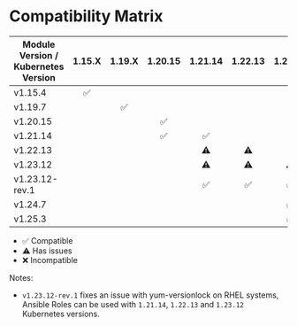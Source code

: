 # Compatibility Matrix

| Module Version / Kubernetes Version       | 1.15.X             | 1.19.X             | 1.20.15            | 1.21.14            | 1.22.13            | 1.23.12            | 1.24.7             | 1.25.3             |
|-------------------------------------------|:------------------:|:------------------:|:------------------:|:------------------:|:------------------:|:------------------:|:------------------:|:------------------:|
| v1.15.4                                   | :white_check_mark: |                    |                    |                    |                    |                    |                    |                    |
| v1.19.7                                   |                    | :white_check_mark: |                    |                    |                    |                    |                    |                    |
| v1.20.15                                  |                    |                    | :white_check_mark: |                    |                    |                    |                    |                    |
| v1.21.14                                  |                    |                    | :white_check_mark: | :white_check_mark: |                    |                    |                    |                    |
| v1.22.13                                  |                    |                    |                    | :warning:          | :warning:          |                    |                    |                    |
| v1.23.12                                  |                    |                    |                    | :warning:          | :warning:          | :warning:          |                    |                    |
| v1.23.12-rev.1                            |                    |                    |                    | :white_check_mark: | :white_check_mark: | :white_check_mark: |                    |                    |
| v1.24.7                                   |                    |                    |                    |                    |                    | :white_check_mark: | :white_check_mark: | :white_check_mark: |
| v1.25.3                                   |                    |                    |                    |                    |                    | :white_check_mark: | :white_check_mark: | :white_check_mark: |

- :white_check_mark: Compatible
- :warning: Has issues
- :x: Incompatible

Notes:

- `v1.23.12-rev.1` fixes an issue with yum-versionlock on RHEL systems, Ansible Roles can be used with `1.21.14`, `1.22.13` and `1.23.12` Kubernetes versions.
